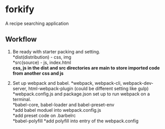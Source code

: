 # forkify
A recipe searching application

## Workflow

1. Be ready with starter packing and setting.  
*dist(distribution) - css, img<br>*src(source) - js, index.html<br>
**css, js in the dist and src directories are main to store imported code from another css and js**


2. Set up webpack and babel.
*webpack, webpack-cli, webpack-dev-server, html-webpack-plugin (could be different setting like gulp)<br>
*webpack.config.js and package.json set up to run webpack on a terminal.<br>
*babel-core, babel-loader and babel-preset-env<br>
*add babel moduel into webpack.config.js<br>
*add preset code on .barbelrc<br>
*babel-polyfill
*add polyfill into entry of the webpack.config
